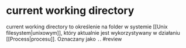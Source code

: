 # current working directory
current working directory to określenie na folder w systemie [[Unix filesystem|unixowym]], który aktualnie jest wykorzystywany w działaniu [[Process|procesu]]. Oznaczany jako `.`. #review
